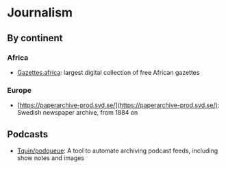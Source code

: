 # Journalism
## By continent
### Africa
* [Gazettes.africa](https://gazettes.africa/): largest digital collection of free African gazettes

### Europe
* [https://paperarchive-prod.svd.se/](https://paperarchive-prod.svd.se/): Swedish newspaper archive, from 1884 on 

## Podcasts
* [Tquin/podqueue](https://github.com/tquin/podqueue): A tool to automate archiving podcast feeds, including show notes and images
